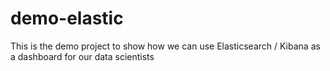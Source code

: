 # demo-elastic
This is the demo project to show how we can use Elasticsearch / Kibana as a dashboard for our data scientists

